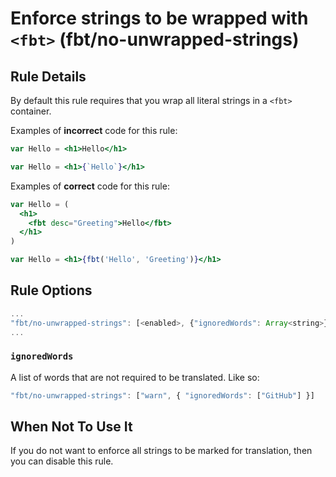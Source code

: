# Enforce strings to be wrapped with `<fbt>` (fbt/no-unwrapped-strings)

## Rule Details

By default this rule requires that you wrap all literal strings in a `<fbt>` container.

Examples of **incorrect** code for this rule:

```jsx
var Hello = <h1>Hello</h1>
```

```jsx
var Hello = <h1>{`Hello`}</h1>
```

Examples of **correct** code for this rule:

```jsx
var Hello = (
  <h1>
    <fbt desc="Greeting">Hello</fbt>
  </h1>
)
```

```jsx
var Hello = <h1>{fbt('Hello', 'Greeting')}</h1>
```

## Rule Options

```js
...
"fbt/no-unwrapped-strings": [<enabled>, {"ignoredWords": Array<string>}]
...
```

### `ignoredWords`

A list of words that are not required to be translated. Like so:

```jsx
"fbt/no-unwrapped-strings": ["warn", { "ignoredWords": ["GitHub"] }]
```

## When Not To Use It

If you do not want to enforce all strings to be marked for translation, then you can disable this rule.

